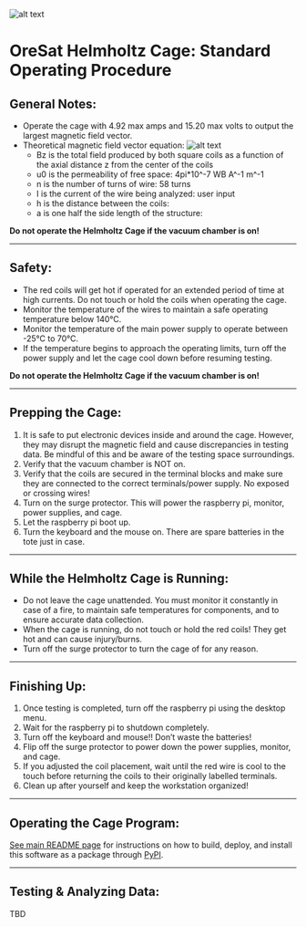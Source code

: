 ![alt text](https://user-images.githubusercontent.com/33878769/50576984-cde2d900-0dd2-11e9-8117-1c2e21f85c7d.png)

# OreSat Helmholtz Cage: Standard Operating Procedure

## General Notes:

* Operate the cage with 4.92 max amps and 15.20 max volts to output the largest magnetic field vector.
* Theoretical magnetic field vector equation:
![alt text](https://user-images.githubusercontent.com/33878769/50580148-2381aa80-0e00-11e9-8fdd-0a406a66f1ba.png)
  * Bz is the total field produced by both square coils as a function of the axial distance z from the center of the coils
  * u0 is the permeability of free space: 4pi*10^-7 WB A^-1 m^-1
  * n is the number of turns of wire: 58 turns
  * I is the current of the wire being analyzed: user input
  * h is the distance between the coils:
  * a is one half the side length of the structure:

**Do not operate the Helmholtz Cage if the vacuum chamber is on!**

---
## Safety:

* The red coils will get hot if operated for an extended period of time at high currents. Do not touch or hold the coils when operating the cage.
* Monitor the temperature of the wires to maintain a safe operating temperature below 140°C.
* Monitor the temperature of the main power supply to operate between -25°C to 70°C.
* If the temperature begins to approach the operating limits, turn off the power supply and let the cage cool down before resuming testing.

**Do not operate the Helmholtz Cage if the vacuum chamber is on!**

---
## Prepping the Cage:

1. It is safe to put electronic devices inside and around the cage. However, they may disrupt the magnetic field and cause discrepancies in testing data. Be mindful of this and be aware of the testing space surroundings.
2. Verify that the vacuum chamber is NOT on.
3. Verify that the coils are secured in the terminal blocks and make sure they are connected to the correct terminals/power supply. No exposed or crossing wires!
4. Turn on the surge protector. This will power the raspberry pi, monitor, power supplies, and cage.
5. Let the raspberry pi boot up.
6. Turn the keyboard and the mouse on. There are spare batteries in the tote just in case.

---
## While the Helmholtz Cage is Running:

* Do not leave the cage unattended. You must monitor it constantly in case of a fire, to maintain safe temperatures for components, and to ensure accurate data collection.
* When the cage is running, do not touch or hold the red coils! They get hot and can cause injury/burns.
* Turn off the surge protector to turn the cage of for any reason.

---
## Finishing Up:

1. Once testing is completed, turn off the raspberry pi using the desktop menu.
2. Wait for the raspberry pi to shutdown completely.
3. Turn off the keyboard and mouse!! Don’t waste the batteries!
4. Flip off the surge protector to power down the power supplies, monitor, and cage.
5. If you adjusted the coil placement, wait until the red wire is cool to the touch before returning the coils to their originally labelled terminals.
6. Clean up after yourself and keep the workstation organized!

---
## Operating the Cage Program:

[See main README page](../README.md) for instructions on how to build, deploy, and install this software as a package through [PyPI](https://pypi.org/).

---
## Testing & Analyzing Data:

TBD
